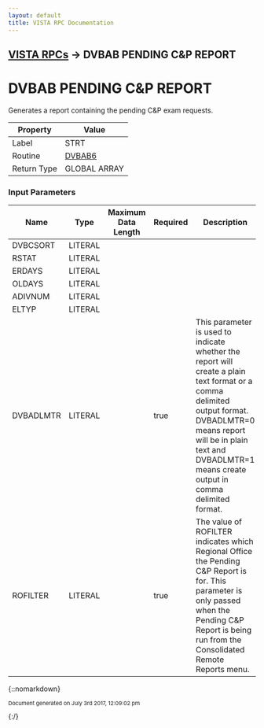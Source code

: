 ```yaml
---
layout: default
title: VISTA RPC Documentation
---
```


## [VISTA RPCs](TableOfContents) &#8594; DVBAB PENDING C&amp;P REPORT
# DVBAB PENDING C&amp;P REPORT

Generates a report containing the pending C&P exam requests.

Property | Value
--- | ---
Label | STRT
Routine | [DVBAB6](http://code.osehra.org/dox/Routine_DVBAB6_source.html)
Return Type | GLOBAL ARRAY


### Input Parameters

Name | Type | Maximum Data Length | Required | Description
--- | --- | --- | --- | ---
DVBCSORT | LITERAL |  |  | 
RSTAT | LITERAL |  |  | 
ERDAYS | LITERAL |  |  | 
OLDAYS | LITERAL |  |  | 
ADIVNUM | LITERAL |  |  | 
ELTYP | LITERAL |  |  | 
DVBADLMTR | LITERAL |  | true | This parameter is used to indicate whether the report will create a plain text format or a comma delimited output format. DVBADLMTR&#x3D;0 means report will be in plain text and DVBADLMTR&#x3D;1 means create output in comma delimited format.
ROFILTER | LITERAL |  | true | The value of ROFILTER indicates which Regional Office the Pending C&amp;P Report is for. This parameter is only passed when the Pending C&amp;P Report is being run from the Consolidated Remote Reports menu.



{::nomarkdown} <br/><p style="font-size: 11px">Document generated on July 3rd 2017, 12:09:02 pm</p>{:/}